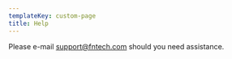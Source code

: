 ```yaml
---
templateKey: custom-page
title: Help
---
```

Please e-mail support@fntech.com should you need assistance.